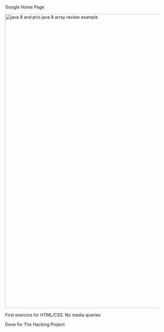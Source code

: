 Google Home Page

<img width="964" alt="java 8 and prio java 8  array review example" src="/home/archieperera/Documents/Projets/GoogleHomepageProject/img/test.png">

First exercice for HTML/CSS.
No media queries

Done for The Hacking Project
